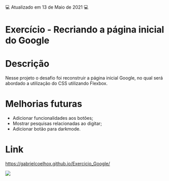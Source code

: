 :computer: Atualizado em 13 de Maio de 2021 :computer:

# Exercício - Recriando a página inicial do Google

# Descrição

Nesse projeto o desafio foi reconstruir a página inicial Google, no qual será abordado a utilização do CSS utilizando Flexbox.

# Melhorias futuras

- Adicionar funcionalidades aos botões;
- Mostrar pesquisas relacionadas ao digitar;
- Adicionar botão para darkmode.

# Link

https://gabrielcoelhox.github.io/Exercicio_Google/

<img src="https://i.ibb.co/1MS0VMP/exerc-cio-google.png"/>
